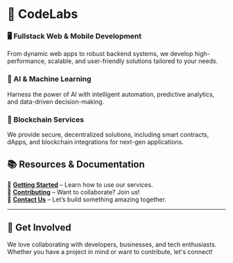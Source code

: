 # 🚀 CodeLabs




### 🖥️ Fullstack Web & Mobile Development  
From dynamic web apps to robust backend systems, we develop high-performance, scalable, and user-friendly solutions tailored to your needs.  

### 🤖 AI & Machine Learning  
Harness the power of AI with intelligent automation, predictive analytics, and data-driven decision-making.  

### 🔗 Blockchain Services  
We provide secure, decentralized solutions, including smart contracts, dApps, and blockchain integrations for next-gen applications.  



## 📚 Resources & Documentation  

🔹 **[Getting Started](#getting-started)** – Learn how to use our services.  
🔹 **[Contributing](#contributing)** – Want to collaborate? Join us!  
🔹 **[Contact Us](#contact-us)** – Let’s build something amazing together.  

---

## 🎉 Get Involved  

We love collaborating with developers, businesses, and tech enthusiasts. Whether you have a project in mind or want to contribute, let's connect!  

